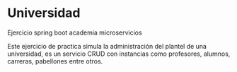 # Universidad
Ejercicio spring boot academia microservicios

Este ejercicio de practica simula la administración del plantel de una universidad, es un servicio CRUD con instancias como profesores, alumnos, carreras, pabellones entre otros.
